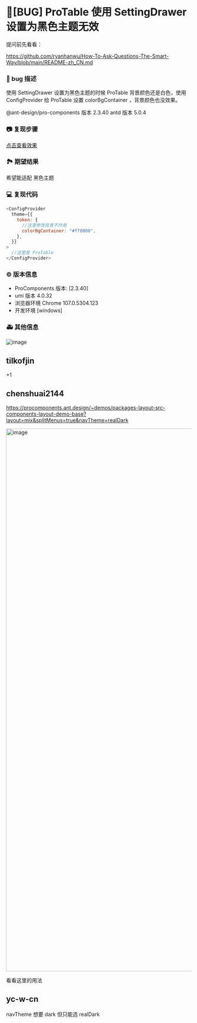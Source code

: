 # 🐛[BUG] ProTable 使用 SettingDrawer 设置为黑色主题无效

提问前先看看：

https://github.com/ryanhanwu/How-To-Ask-Questions-The-Smart-Way/blob/main/README-zh_CN.md

### 🐛 bug 描述

使用 SettingDrawer 设置为黑色主题的时候 ProTable 背景颜色还是白色，使用ConfigProvider 给 ProTable 设置 colorBgContainer ，背景颜色也没效果。

@ant-design/pro-components 版本 2.3.40
antd 版本 5.0.4

### 📷 复现步骤

<!--
清晰描述复现步骤，让别人也能看到问题，如果可能，尽量提供可执行代码，
如：https://codesandbox.io/ 在此处创建一个 codesandbox，方便我们更快的排查和复现问题
-->

[点击查看效果](https://codesandbox.io/s/cha-xun-biao-ge-forked-w7k4tx?file=/App.tsx:4992-5010)

### 🏞 期望结果

<!--
描述你原本期望看到的结果
-->

希望能适配 黑色主题

### 💻 复现代码

```javascript
<ConfigProvider
  theme={{
    token: {
      //这里修改背景不作用
      colorBgContainer: "#ff0000",
    },
  }}
>
  //这里是 ProTable
</ConfigProvider>
```

### © 版本信息

- ProComponents 版本: [2.3.40]
- umi 版本 4.0.32
- 浏览器环境 Chrome 107.0.5304.123
- 开发环境 [windows]

### 🚑 其他信息

![image](https://user-images.githubusercontent.com/24620885/205936927-077b2a59-be30-4e49-a342-98dc4630df30.png)

## tilkofjin

+1

## chenshuai2144

https://procomponents.ant.design/~demos/packages-layout-src-components-layout-demo-base?layout=mix&splitMenus=true&navTheme=realDark

<img width="1473" alt="image" src="https://user-images.githubusercontent.com/8186664/217439772-e4af754f-309a-4aef-9a45-6ed885cded2b.png">

看看这里的用法

## yc-w-cn

navTheme 想要 dark 但只能选 realDark
